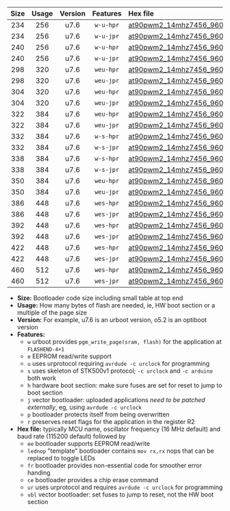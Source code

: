 |Size|Usage|Version|Features|Hex file|
|:-:|:-:|:-:|:-:|:--|
|234|256|u7.6|`w-u-hpr`|[at90pwm2_14mhz7456_9600bps_ur.hex](https://raw.githubusercontent.com/stefanrueger/urboot/main/bootloaders/at90pwm2/fcpu_14mhz7456/9600_bps/at90pwm2_14mhz7456_9600bps_ur.hex)|
|234|256|u7.6|`w-u-jpr`|[at90pwm2_14mhz7456_9600bps_ur_vbl.hex](https://raw.githubusercontent.com/stefanrueger/urboot/main/bootloaders/at90pwm2/fcpu_14mhz7456/9600_bps/at90pwm2_14mhz7456_9600bps_ur_vbl.hex)|
|240|256|u7.6|`w-u-hpr`|[at90pwm2_14mhz7456_9600bps_lednop_ur.hex](https://raw.githubusercontent.com/stefanrueger/urboot/main/bootloaders/at90pwm2/fcpu_14mhz7456/9600_bps/at90pwm2_14mhz7456_9600bps_lednop_ur.hex)|
|240|256|u7.6|`w-u-jpr`|[at90pwm2_14mhz7456_9600bps_lednop_ur_vbl.hex](https://raw.githubusercontent.com/stefanrueger/urboot/main/bootloaders/at90pwm2/fcpu_14mhz7456/9600_bps/at90pwm2_14mhz7456_9600bps_lednop_ur_vbl.hex)|
|298|320|u7.6|`weu-hpr`|[at90pwm2_14mhz7456_9600bps_ee_ur.hex](https://raw.githubusercontent.com/stefanrueger/urboot/main/bootloaders/at90pwm2/fcpu_14mhz7456/9600_bps/at90pwm2_14mhz7456_9600bps_ee_ur.hex)|
|298|320|u7.6|`weu-jpr`|[at90pwm2_14mhz7456_9600bps_ee_ur_vbl.hex](https://raw.githubusercontent.com/stefanrueger/urboot/main/bootloaders/at90pwm2/fcpu_14mhz7456/9600_bps/at90pwm2_14mhz7456_9600bps_ee_ur_vbl.hex)|
|304|320|u7.6|`weu-hpr`|[at90pwm2_14mhz7456_9600bps_ee_lednop_ur.hex](https://raw.githubusercontent.com/stefanrueger/urboot/main/bootloaders/at90pwm2/fcpu_14mhz7456/9600_bps/at90pwm2_14mhz7456_9600bps_ee_lednop_ur.hex)|
|304|320|u7.6|`weu-jpr`|[at90pwm2_14mhz7456_9600bps_ee_lednop_ur_vbl.hex](https://raw.githubusercontent.com/stefanrueger/urboot/main/bootloaders/at90pwm2/fcpu_14mhz7456/9600_bps/at90pwm2_14mhz7456_9600bps_ee_lednop_ur_vbl.hex)|
|322|384|u7.6|`weu-hpr`|[at90pwm2_14mhz7456_9600bps_ee_lednop_fr_ur.hex](https://raw.githubusercontent.com/stefanrueger/urboot/main/bootloaders/at90pwm2/fcpu_14mhz7456/9600_bps/at90pwm2_14mhz7456_9600bps_ee_lednop_fr_ur.hex)|
|322|384|u7.6|`weu-jpr`|[at90pwm2_14mhz7456_9600bps_ee_lednop_fr_ur_vbl.hex](https://raw.githubusercontent.com/stefanrueger/urboot/main/bootloaders/at90pwm2/fcpu_14mhz7456/9600_bps/at90pwm2_14mhz7456_9600bps_ee_lednop_fr_ur_vbl.hex)|
|332|384|u7.6|`w-s-hpr`|[at90pwm2_14mhz7456_9600bps.hex](https://raw.githubusercontent.com/stefanrueger/urboot/main/bootloaders/at90pwm2/fcpu_14mhz7456/9600_bps/at90pwm2_14mhz7456_9600bps.hex)|
|332|384|u7.6|`w-s-jpr`|[at90pwm2_14mhz7456_9600bps_vbl.hex](https://raw.githubusercontent.com/stefanrueger/urboot/main/bootloaders/at90pwm2/fcpu_14mhz7456/9600_bps/at90pwm2_14mhz7456_9600bps_vbl.hex)|
|338|384|u7.6|`w-s-hpr`|[at90pwm2_14mhz7456_9600bps_lednop.hex](https://raw.githubusercontent.com/stefanrueger/urboot/main/bootloaders/at90pwm2/fcpu_14mhz7456/9600_bps/at90pwm2_14mhz7456_9600bps_lednop.hex)|
|338|384|u7.6|`w-s-jpr`|[at90pwm2_14mhz7456_9600bps_lednop_vbl.hex](https://raw.githubusercontent.com/stefanrueger/urboot/main/bootloaders/at90pwm2/fcpu_14mhz7456/9600_bps/at90pwm2_14mhz7456_9600bps_lednop_vbl.hex)|
|350|384|u7.6|`weu-hpr`|[at90pwm2_14mhz7456_9600bps_ee_lednop_fr_ce_ur.hex](https://raw.githubusercontent.com/stefanrueger/urboot/main/bootloaders/at90pwm2/fcpu_14mhz7456/9600_bps/at90pwm2_14mhz7456_9600bps_ee_lednop_fr_ce_ur.hex)|
|350|384|u7.6|`weu-jpr`|[at90pwm2_14mhz7456_9600bps_ee_lednop_fr_ce_ur_vbl.hex](https://raw.githubusercontent.com/stefanrueger/urboot/main/bootloaders/at90pwm2/fcpu_14mhz7456/9600_bps/at90pwm2_14mhz7456_9600bps_ee_lednop_fr_ce_ur_vbl.hex)|
|386|448|u7.6|`wes-hpr`|[at90pwm2_14mhz7456_9600bps_ee.hex](https://raw.githubusercontent.com/stefanrueger/urboot/main/bootloaders/at90pwm2/fcpu_14mhz7456/9600_bps/at90pwm2_14mhz7456_9600bps_ee.hex)|
|386|448|u7.6|`wes-jpr`|[at90pwm2_14mhz7456_9600bps_ee_vbl.hex](https://raw.githubusercontent.com/stefanrueger/urboot/main/bootloaders/at90pwm2/fcpu_14mhz7456/9600_bps/at90pwm2_14mhz7456_9600bps_ee_vbl.hex)|
|392|448|u7.6|`wes-hpr`|[at90pwm2_14mhz7456_9600bps_ee_lednop.hex](https://raw.githubusercontent.com/stefanrueger/urboot/main/bootloaders/at90pwm2/fcpu_14mhz7456/9600_bps/at90pwm2_14mhz7456_9600bps_ee_lednop.hex)|
|392|448|u7.6|`wes-jpr`|[at90pwm2_14mhz7456_9600bps_ee_lednop_vbl.hex](https://raw.githubusercontent.com/stefanrueger/urboot/main/bootloaders/at90pwm2/fcpu_14mhz7456/9600_bps/at90pwm2_14mhz7456_9600bps_ee_lednop_vbl.hex)|
|422|448|u7.6|`wes-hpr`|[at90pwm2_14mhz7456_9600bps_ee_lednop_fr.hex](https://raw.githubusercontent.com/stefanrueger/urboot/main/bootloaders/at90pwm2/fcpu_14mhz7456/9600_bps/at90pwm2_14mhz7456_9600bps_ee_lednop_fr.hex)|
|422|448|u7.6|`wes-jpr`|[at90pwm2_14mhz7456_9600bps_ee_lednop_fr_vbl.hex](https://raw.githubusercontent.com/stefanrueger/urboot/main/bootloaders/at90pwm2/fcpu_14mhz7456/9600_bps/at90pwm2_14mhz7456_9600bps_ee_lednop_fr_vbl.hex)|
|460|512|u7.6|`wes-hpr`|[at90pwm2_14mhz7456_9600bps_ee_lednop_fr_ce.hex](https://raw.githubusercontent.com/stefanrueger/urboot/main/bootloaders/at90pwm2/fcpu_14mhz7456/9600_bps/at90pwm2_14mhz7456_9600bps_ee_lednop_fr_ce.hex)|
|460|512|u7.6|`wes-jpr`|[at90pwm2_14mhz7456_9600bps_ee_lednop_fr_ce_vbl.hex](https://raw.githubusercontent.com/stefanrueger/urboot/main/bootloaders/at90pwm2/fcpu_14mhz7456/9600_bps/at90pwm2_14mhz7456_9600bps_ee_lednop_fr_ce_vbl.hex)|

- **Size:** Bootloader code size including small table at top end
- **Usage:** How many bytes of flash are needed, ie, HW boot section or a multiple of the page size
- **Version:** For example, u7.6 is an urboot version, o5.2 is an optiboot version
- **Features:**
  + `w` urboot provides `pgm_write_page(sram, flash)` for the application at `FLASHEND-4+1`
  + `e` EEPROM read/write support
  + `u` uses urprotocol requiring `avrdude -c urclock` for programming
  + `s` uses skeleton of STK500v1 protocol; `-c urclock` and `-c arduino` both work
  + `h` hardware boot section: make sure fuses are set for reset to jump to boot section
  + `j` vector bootloader: uploaded applications *need to be patched externally*, eg, using `avrdude -c urclock`
  + `p` bootloader protects itself from being overwritten
  + `r` preserves reset flags for the application in the register R2
- **Hex file:** typically MCU name, oscillator frequency (16 MHz default) and baud rate (115200 default) followed by
  + `ee` bootloader supports EEPROM read/write
  + `lednop` "template" bootloader contains `mov rx,rx` nops that can be replaced to toggle LEDs
  + `fr` bootloader provides non-essential code for smoother error handing
  + `ce` bootloader provides a chip erase command
  + `ur` uses urprotocol and requires `avrdude -c urclock` for programming
  + `vbl` vector bootloader: set fuses to jump to reset, not the HW boot section

